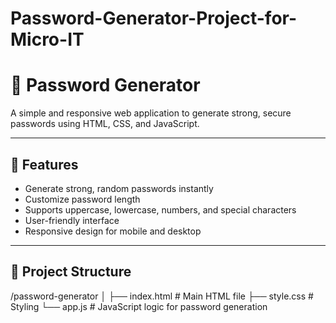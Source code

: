 # Password-Generator-Project-for-Micro-IT
# 🔐 Password Generator

A simple and responsive web application to generate strong, secure passwords using HTML, CSS, and JavaScript.

---

## 🚀 Features

- Generate strong, random passwords instantly
- Customize password length
- Supports uppercase, lowercase, numbers, and special characters
- User-friendly interface
- Responsive design for mobile and desktop

---

## 📁 Project Structure
/password-generator
│
├── index.html        # Main HTML file
├── style.css         # Styling
└── app.js            # JavaScript logic for password generation

